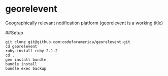 georelevent
===========

Geographically relevant notification platform (georelevent is a working title)


##Setup

```
git clone git@github.com:codeforamerica/georelevent.git
cd georelevent
ruby-install ruby 2.1.2
cd . 
gem install bundle
bundle install
bundle exec backup
```
